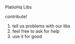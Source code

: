 PlatioHq Libs

contribute!
1. tell us problems with our libs
2. feel free to ask for help
3. use it for good
